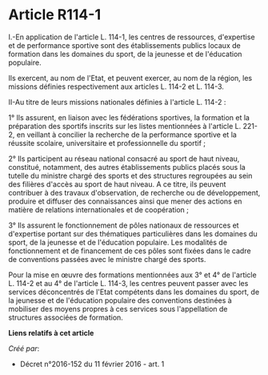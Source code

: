 # Article R114-1

I.-En application de l'article L. 114-1, les centres de ressources, d'expertise et de performance sportive sont des
établissements publics locaux de formation dans les domaines du sport, de la jeunesse et de l'éducation populaire. 

Ils exercent, au nom de l'Etat, et peuvent exercer, au nom de la région, les missions définies respectivement aux articles L.
114-2 et L. 114-3. 

II-Au titre de leurs missions nationales définies à l'article L. 114-2 : 

1° Ils assurent, en liaison avec les fédérations sportives, la formation et la préparation des sportifs inscrits sur les
listes mentionnées à l'article L. 221-2, en veillant à concilier la recherche de la performance sportive et la réussite
scolaire, universitaire et professionnelle du sportif ; 

2° Ils participent au réseau national consacré au sport de haut niveau, constitué, notamment, des autres établissements
publics placés sous la tutelle du ministre chargé des sports et des structures regroupées au sein des filières d'accès au
sport de haut niveau. A ce titre, ils peuvent contribuer à des travaux d'observation, de recherche ou de développement,
produire et diffuser des connaissances ainsi que mener des actions en matière de relations internationales et de
coopération ; 

3° Ils assurent le fonctionnement de pôles nationaux de ressources et d'expertise portant sur des thématiques particulières
dans les domaines du sport, de la jeunesse et de l'éducation populaire. Les modalités de fonctionnement et de financement de
ces pôles sont fixées dans le cadre de conventions passées avec le ministre chargé des sports. 

Pour la mise en œuvre des formations mentionnées aux 3° et 4° de l'article L. 114-2 et au 4° de l'article L. 114-3, les
centres peuvent passer avec les services déconcentrés de l'Etat compétents dans les domaines du sport, de la jeunesse et de
l'éducation populaire des conventions destinées à mobiliser des moyens propres à ces services sous l'appellation de
structures associées de formation.

**Liens relatifs à cet article**

_Créé par_:

  - Décret n°2016-152 du 11 février 2016 - art. 1
